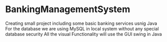 # BankingManagementSystem
 Creating small project including some basic banking services usnig Java
 For the database we are using MySQL in local system without any special database security
 All the visual Functionality will use the GUI swing in Java
